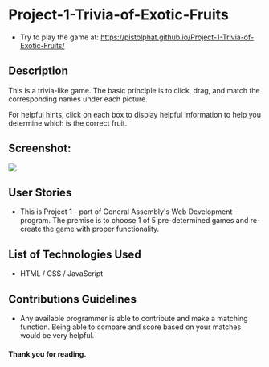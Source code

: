 # Project-1-Trivia-of-Exotic-Fruits

* Try to play the game at:
https://pistolphat.github.io/Project-1-Trivia-of-Exotic-Fruits/

## Description
This is a trivia-like game. The basic principle is to click, drag, and match the corresponding names under each picture. 

For helpful hints, click on each box to display helpful information to help you determine which is the correct fruit.

## Screenshot:
![](fruits/Screenshot1.png)


## User Stories

* This is Project 1 - part of General Assembly's Web Development program. The premise is to choose 1 of 5 pre-determined games and re-create the game with proper functionality.


## List of Technologies Used
* HTML / CSS / JavaScript 

## Contributions Guidelines
* Any available programmer is able to contribute and make a matching function. Being able to compare and score based on your matches would be very helpful.


#### Thank you for reading.
